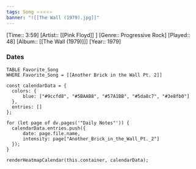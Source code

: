 ```yaml
---
tags: Song ⭐⭐⭐⭐⭐ 
banner: "![[The Wall (1979).jpg]]"
---
```

[Time:: 3:59]
[Artist:: [[Pink Floyd]] ]
[Genre:: Progressive Rock]
[Played:: 48]
[Album:: [[The Wall (1979)]]]
[Year:: 1979]
### Dates
````dataview
TABLE Favorite_Song
WHERE Favorite_Song = [[Another Brick in the Wall Pt. 2]]
````

  ```dataviewjs
const calendarData = { 
	colors: { 
		blue: ["#9ccfd8", "#5BAAB8", "#57A1BB", "#5da8c7", "#3e8fb0"] 
	}, 
	entries: [] 
}; 

for (let page of dv.pages('"Daily Notes"')) { 
	calendarData.entries.push({ 
		date: page.file.name, 
		intensity: page["Another_Brick_in_the_Wall_Pt._2"]
	}); 
} 

renderHeatmapCalendar(this.container, calendarData);
```
